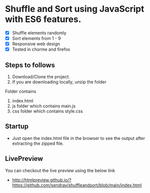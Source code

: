 # Shuffle and Sort using JavaScript with ES6 features.


- [x] Shuffle elements randomly
- [x] Sort elements from 1 - 9
- [x] Responsive web design
- [x] Tested in chorme and firefox

## Steps to follows

1. Download/Clone the project.
2. If you are downloading locally, unzip the folder

Folder contains
1. index.html
2. js folder which contains main.js
3. css folder which contains style.css

## Startup

* Just open the index.html file in the browser to see the output after extracting the zipped file.


## LivePreview

You can checkout the live preview using the below link

* http://htmlpreview.github.io/?https://github.com/sendray/shuffleandsort/blob/main/index.html

